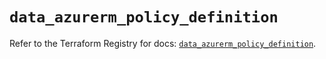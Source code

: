 # `data_azurerm_policy_definition`

Refer to the Terraform Registry for docs: [`data_azurerm_policy_definition`](https://registry.terraform.io/providers/hashicorp/azurerm/4.39.0/docs/data-sources/policy_definition).
